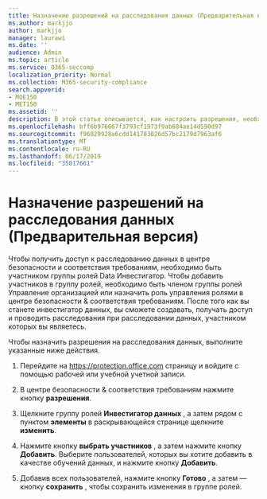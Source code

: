 ```yaml
---
title: Назначение разрешений на расследования данных (Предварительная версия)
ms.author: markjjo
author: markjjo
manager: laurawi
ms.date: ''
audience: Admin
ms.topic: article
ms.service: O365-seccomp
localization_priority: Normal
ms.collection: M365-security-compliance
search.appverid:
- MOE150
- MET150
ms.assetid: ''
description: В этой статье описывается, как настроить разрешения, необходимые для использования средства расследования данных в Microsoft 365.
ms.openlocfilehash: bff6b976667f3793cf1973f9ab684ae14d590d97
ms.sourcegitcommit: f96029928a6cdd141783026d57bc2179d7963af6
ms.translationtype: MT
ms.contentlocale: ru-RU
ms.lasthandoff: 06/17/2019
ms.locfileid: "35017661"
---
```

# <a name="assign-permissions-for-data-investigations-preview"></a>Назначение разрешений на расследования данных (Предварительная версия)

Чтобы получить доступ к расследованию данных в центре безопасности и соответствия требованиям, необходимо быть участником группы ролей Data Инвестигатор. Чтобы добавить участников в группу ролей, необходимо быть членом группы ролей Управление организацией или назначить роль управления ролями в центре безопасности & соответствия требованиям. После того как вы станете инвестигатор данных, вы сможете создавать, получать доступ и проводить расследования при расследовании данных, участником которых вы являетесь.

Чтобы назначить разрешения на расследования данных, выполните указанные ниже действия.

1. Перейдите на https://protection.office.com страницу и войдите с помощью рабочей или учебной учетной записи.

2. В центре безопасности & соответствия требованиям нажмите кнопку **разрешения**. 

3. Щелкните группу ролей **Инвестигатор данных** , а затем рядом с пунктом **элементы** в раскрывающейся странице щелкните **изменить**.

4. Нажмите кнопку **выбрать участников** , а затем нажмите кнопку **Добавить**. Выберите пользователей, которых вы хотите добавить в качестве обучений данных, и нажмите кнопку **Добавить**.

5. Добавив всех пользователей, нажмите кнопку **Готово** , а затем — кнопку **сохранить** , чтобы сохранить изменения в группе ролей.
